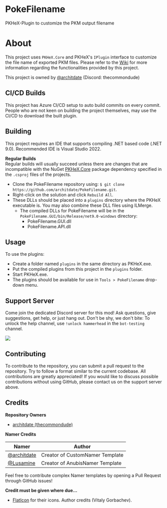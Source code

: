 # PokeFilename
PKHeX-Plugin to customize the PKM output filename

# About  
This project uses `PKHeX.Core` and PKHeX's `IPlugin` interface to customize the file name of exported PKM files. Please refer to the [Wiki](https://github.com/architdate/PokeFilename/wiki) for more information regarding the functionalities provided by this project.

This project is owned by [@architdate](https://github.com/architdate) (Discord: thecommondude)

## CI/CD Builds
This project has Azure CI/CD setup to auto build commits on every commit. People who are not keen on building the project themselves, may use the CI/CD to download the built plugin.

## Building  
This project requires an IDE that supports compiling .NET based code (.NET 9.0). Recommended IDE is Visual Studio 2022.

**Regular Builds**  
Regular builds will usually succeed unless there are changes that are incompatible with the NuGet [PKHeX.Core](https://www.nuget.org/packages/PKHeX.Core) package dependency specified in the `.csproj` files of the projects.

- Clone the PokeFilename repository using: `$ git clone https://github.com/architdate/PokeFilename.git`.
- Right-click on the solution and click `Rebuild All`.
- These DLLs should be placed into a `plugins` directory where the PKHeX executable is. You may also combine these DLL files using ILMerge.
   - The compiled DLLs for PokeFilename will be in the `PokeFilename.GUI/bin/Release/net9.0-windows` directory:
     * PokeFilename.GUI.dll
     * PokeFilename.API.dll

## Usage  
To use the plugins:
- Create a folder named `plugins` in the same directory as PKHeX.exe.
- Put the compiled plugins from this project in the `plugins` folder. 
- Start PKHeX.exe.
- The plugins should be available for use in `Tools > PokeFilename` drop-down menu.

## Support Server
Come join the dedicated Discord server for this mod! Ask questions, give suggestions, get help, or just hang out. Don't be shy, we don't bite:
To unlock the help channel, use `!unlock hammerhead` in the `bot-testing` channel.

[<img src="https://canary.discordapp.com/api/guilds/401014193211441153/widget.png?style=banner2">](https://discord.gg/tDMvSRv)

## Contributing

To contribute to the repository, you can submit a pull request to the repository. Try to follow a format similar to the current codebase. All contributions are greatly appreciated! If you would like to discuss possible contributions without using GitHub, please contact us on the support server above.

## Credits
**Repository Owners**
- [architdate (thecommondude)](https://github.com/architdate)

**Namer Credits**

| Namer | Author |
| --- | --- |
| [@architdate](https://github.com/architdate) | Creator of CustomNamer Template |
| [@Lusamine](https://github.com/Lusamine) | Creator of AnubisNamer Template |

Feel free to contribute complex Namer templates by opening a Pull Request through GitHub issues!

**Credit must be given where due...**

- [FlatIcon](https://www.flaticon.com/) for their icons. Author credits (Vitaly Gorbachev).
